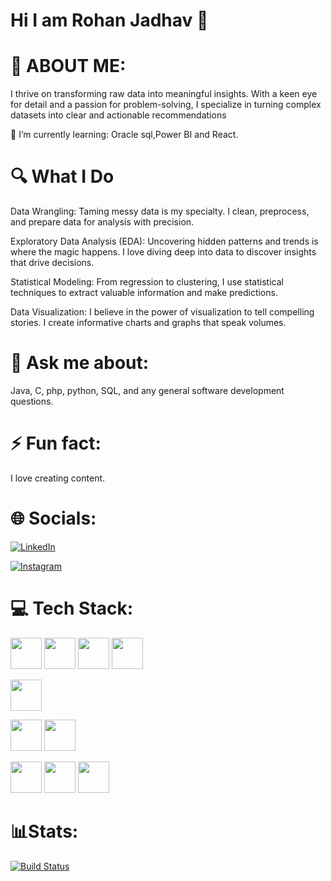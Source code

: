 # Hi I am Rohan Jadhav 🚀

# 💫 ABOUT ME:
I thrive on transforming raw data into meaningful insights. With a keen eye for detail and a passion for problem-solving, I specialize in turning complex datasets into clear and actionable recommendations

🌱 I’m currently learning:
Oracle sql,Power BI and  React.
# 🔍 What I Do
Data Wrangling: Taming messy data is my specialty. I clean, preprocess, and prepare data for analysis with precision.

Exploratory Data Analysis (EDA): Uncovering hidden patterns and trends is where the magic happens. I love diving deep into data to discover insights that drive decisions.

Statistical Modeling: From regression to clustering, I use statistical techniques to extract valuable information and make predictions.

Data Visualization: I believe in the power of visualization to tell compelling stories. I create informative charts and graphs that speak volumes.

# 💬 Ask me about:
Java, C, php, python, SQL, and any general software development questions.

# ⚡ Fun fact:
I love creating content.

# 🌐 Socials:

[![LinkedIn](https://img.shields.io/badge/LinkedIn-Profile-blue?style=flat&logo=linkedin)](https://www.linkedin.com/in/rohan-santosh-jadhav-311b74274/)

[![Instagram](https://img.shields.io/badge/Instagram-Profile-blue?style=flat&logo=instagram)](https://www.instagram.com/rohan___v18?igsh=enZxYWw1MHNzenN5)


# 💻 Tech Stack:


[<img src="https://upload.wikimedia.org/wikipedia/commons/1/19/C_Logo.png" width="50" height="50">](https://en.wikipedia.org/wiki/C_(programming_language))
[<img src="https://upload.wikimedia.org/wikipedia/commons/c/c3/Python-logo-notext.svg" width="50" height="50">](https://www.python.org/)
[<img src="https://upload.wikimedia.org/wikipedia/commons/6/6a/JavaScript-logo.png" width="50" height="50">](https://developer.mozilla.org/en-US/docs/Web/JavaScript)
[<img src="https://upload.wikimedia.org/wikipedia/commons/d/d5/CSS3_logo_and_wordmark.svg" width="50" height="50">](https://developer.mozilla.org/en-US/docs/Web/CSS)

[<img src="https://upload.wikimedia.org/wikipedia/commons/2/27/PHP-logo.svg" width="50" height="50">](https://www.php.net/)

[<img src="https://upload.wikimedia.org/wikipedia/commons/3/35/Tux.svg" width="50" height="50">](https://www.linux.org/)
[<img src="https://upload.wikimedia.org/wikipedia/en/3/30/Java_programming_language_logo.svg" width="50" height="50">](https://www.java.com/)

[<img src="https://upload.wikimedia.org/wikipedia/commons/6/61/HTML5_logo_and_wordmark.svg" width="50" height="50">](https://en.wikipedia.org/wiki/HTML5)
[<img src="https://upload.wikimedia.org/wikipedia/commons/b/b2/Bootstrap_logo.svg" width="50" height="50">](https://getbootstrap.com/)
[<img src="https://upload.wikimedia.org/wikipedia/commons/2/29/Postgresql_elephant.svg" width="50" height="50">](https://www.postgresql.org/)

# 📊Stats:
[![Build Status](https://img.shields.io/travis/RohantheRj/os?style=flat-square)](https://travis-ci.org/RohantheRj/os)





